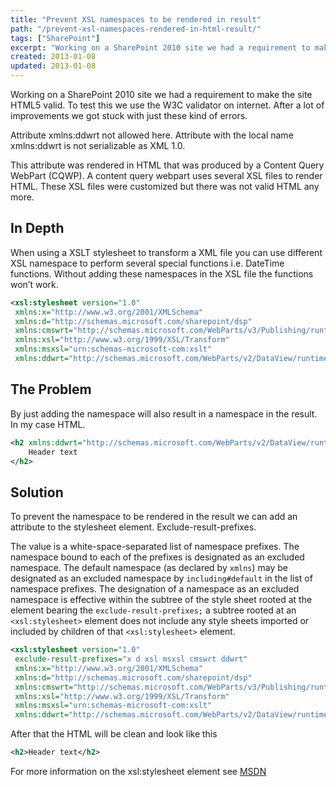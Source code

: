 ```yaml
---
title: "Prevent XSL namespaces to be rendered in result"
path: "/prevent-xsl-namespaces-rendered-in-html-result/"
tags: ["SharePoint"]
excerpt: "Working on a SharePoint 2010 site we had a requirement to make the site HTML5 valid. To test this we use the W3C validator on internet. After a lot of improvements we got stuck with just these kind of errors."
created: 2013-01-08
updated: 2013-01-08
---
```


Working on a SharePoint 2010 site we had a requirement to make the site HTML5 valid. To test this we use the W3C validator on internet. After a lot of improvements we got stuck with just these kind of errors.

Attribute xmlns:ddwrt not allowed here.
Attribute with the local name xmlns:ddwrt is not serializable as XML 1.0.

This attribute was rendered in HTML that was produced by a Content Query WebPart (CQWP). A content query webpart uses several XSL files to render HTML. These XSL files were customized but there was not valid HTML any more.

## In Depth

When using a XSLT stylesheet to transform a XML file you can use different XSL namespace to perform several special functions i.e. DateTime functions. Without adding these namespaces in the XSL file the functions won’t work.

```xml
<xsl:stylesheet version="1.0" 
 xmlns:x="http://www.w3.org/2001/XMLSchema"
 xmlns:d="http://schemas.microsoft.com/sharepoint/dsp"
 xmlns:cmswrt="http://schemas.microsoft.com/WebParts/v3/Publishing/runtime"
 xmlns:xsl="http://www.w3.org/1999/XSL/Transform"
 xmlns:msxsl="urn:schemas-microsoft-com:xslt"
 xmlns:ddwrt="http://schemas.microsoft.com/WebParts/v2/DataView/runtime">
```

## The Problem

By just adding the namespace will also result in a namespace in the result. In my case HTML.

```xml
<h2 xmlns:ddwrt="http://schemas.microsoft.com/WebParts/v2/DataView/runtime">
    Header text
</h2>
```

## Solution
To prevent the namespace to be rendered in the result we can add an attribute to the stylesheet element. Exclude-result-prefixes.

The value is a white-space-separated list of namespace prefixes. The namespace bound to each of the prefixes is designated as an excluded namespace. The default namespace (as declared by `xmlns`) may be designated as an excluded namespace by `including#default` in the list of namespace prefixes. The designation of a namespace as an excluded namespace is effective within the subtree of the style sheet rooted at the element bearing the `exclude-result-prefixes;` a subtree rooted at an `<xsl:stylesheet>` element does not include any style sheets imported or included by children of that `<xsl:stylesheet>` element.

```xml
<xsl:stylesheet version="1.0" 
 exclude-result-prefixes="x d xsl msxsl cmswrt ddwrt"
 xmlns:x="http://www.w3.org/2001/XMLSchema"
 xmlns:d="http://schemas.microsoft.com/sharepoint/dsp"
 xmlns:cmswrt="http://schemas.microsoft.com/WebParts/v3/Publishing/runtime"
 xmlns:xsl="http://www.w3.org/1999/XSL/Transform"
 xmlns:msxsl="urn:schemas-microsoft-com:xslt"
 xmlns:ddwrt="http://schemas.microsoft.com/WebParts/v2/DataView/runtime">
 ```

After that the HTML will be clean and look like this

```xml
<h2>Header text</h2>
```

For more information on the xsl:stylesheet element see [MSDN](http://msdn.microsoft.com/en-us/library/ms256204.aspx)
